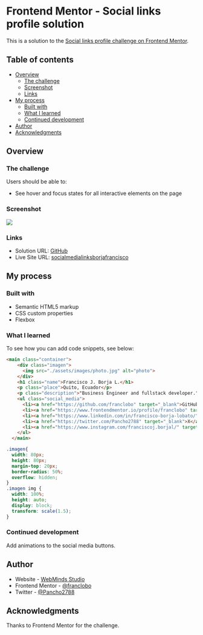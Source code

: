 # Frontend Mentor - Social links profile solution

This is a solution to the [Social links profile challenge on Frontend Mentor](https://www.frontendmentor.io/challenges/social-links-profile-UG32l9m6dQ).

## Table of contents

- [Overview](#overview)
  - [The challenge](#the-challenge)
  - [Screenshot](#screenshot)
  - [Links](#links)
- [My process](#my-process)
  - [Built with](#built-with)
  - [What I learned](#what-i-learned)
  - [Continued development](#continued-development)
- [Author](#author)
- [Acknowledgments](#acknowledgments)

## Overview

### The challenge

Users should be able to:

- See hover and focus states for all interactive elements on the page

### Screenshot

![](./screenshot.jpg)

### Links

- Solution URL: [GitHub](https://github.com/franclobo/social_media_links)
- Live Site URL: [socialmedialinksborjafrancisco](https://socialmedialinksborjafrancisco.netlify.app/)

## My process

### Built with

- Semantic HTML5 markup
- CSS custom properties
- Flexbox

### What I learned

To see how you can add code snippets, see below:

```html
<main class="container">
    <div class="imagen">
      <img src="./assets/images/photo.jpg" alt="photo">
    </div>
    <h1 class="name">Francisco J. Borja L.</h1>
    <p class="place">Quito, Ecuador</p>
    <p class="description">"Business Engineer and fullstack developer."</p>
    <ul class="social_media">
      <li><a href="https://github.com/franclobo" target="_blank">GitHub</a></li>
      <li><a href="https://www.frontendmentor.io/profile/franclobo" target="_blank">Frontend Mentor</a></li>
      <li><a href="https://www.linkedin.com/in/francisco-borja-lobato/" target="_blank">LinkedIn</a></li>
      <li><a href="https://twitter.com/Pancho2788" target="_blank">X</a></li>
      <li><a href="https://www.instagram.com/franciscoj.borjal/" target="_blank">Instagram</a></li>
    </ul>
  </main>
```
```css
.imagen{
  width: 80px;
  height: 80px;
  margin-top: 20px;
  border-radius: 50%;
  overflow: hidden;
}
.imagen img {
  width: 100%;
  height: auto;
  display: block;
  transform: scale(1.5);
}
```

### Continued development

Add animations to the social media buttons.

## Author

- Website - [WebMinds Studio](https://www.webmindsstudio.com/)
- Frontend Mentor - [@franclobo](https://www.frontendmentor.io/profile/franclobo)
- Twitter - [@Pancho2788](hhttps://twitter.com/Pancho2788)


## Acknowledgments

Thanks to Frontend Mentor for the challenge.

